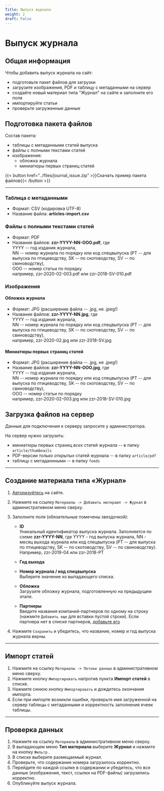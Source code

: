 ```yaml
---
Title: Выпуск журнала
weight: 2
draft: False
---
```


# Выпуск журнала

## Общая информация
Чтобы добавить выпуск журнала на сайт:
- подготовьте пакет файлов для загрузки
- загрузите изображения, PDF и таблицу с метаданными на сервер
- создайте новый материал типа "Журнал" на сайте и заполните его поля
- импортируйте статьи
- проверьте загруженные данные

## Подготовка пакета файлов
Состав пакета:
- таблицы с метаданными статей выпуска
- файлы с полными текстами статей
- изображения:
    - обложка журнала
    - миниатюры первых страниц статей

{{< button href="../files/journal_issue.zip" >}}Скачать пример пакета файлов{{< /button >}}

---

### Таблица с метаданными
- Формат: CSV (кодировка UTF-8)
- Название файла: **articles-import.csv**

### Файлы с полными текстами статей
- Формат: PDF
- Название файлов: **zzr-YYYY-NN-OOO.pdf**, где  
YYYY -- год издания журнала,  
NN -- номер журнала по порядку или код спецвыпуска (PT -- для выпуска по птицеводству, SK -- по скотоводству, SV -- по свиноводству),  
OOO -- номер статьи по порядку  
например, zzr-2020-02-003.pdf или zzr-2018-SV-010.pdf

### Изображения
#### Обложка журнала
- Формат: JPG (расширение файла -- .jpg, не .jpeg!)
- Название файлов: **zzr-YYYY-NN.jpg**, где  
YYYY -- год издания журнала,  
NN -- номер журнала по порядку или код спецвыпуска (PT -- для выпуска по птицеводству, SK -- по скотоводству, SV -- по свиноводству),  
например, zzr-2020-02.jpg или zzr-2018-SV.jpg 

#### Миниатюры первых страниц статей 
- Формат: JPG (расширение файла -- .jpg, не .jpeg!)
- Название файлов: **zzr-YYYY-NN-OOO.jpg**, где  
YYYY -- год издания журнала,  
NN -- номер журнала по порядку или код спецвыпуска (PT -- для выпуска по птицеводству, SK -- по скотоводству, SV -- по свиноводству),  
OOO -- номер статьи по порядку  
например, zzr-2020-02-003.jpg или zzr-2018-SV-010.jpg 

## Загрузка файлов на сервер
Данные для подключения к серверу запросите у администратора.

На сервер нужно загрузить:
- миниатюры первых страниц *всех* статей журнала -- в папку `article/thumbnails`
- PDF-версии *только открытых* статей журнала -- в папку `article/pdf`
- таблицу с метаданнными -- в папку `feeds`

---

## Создание материала типа «Журнал»

1. [Авторизуйтесь](../auth) на сайте.

1. Нажмите на ссылку `Материалы -> Добавить матераил -> Журнал` в административном меню сверху.

1. Заполните поля (обязательные помечены звездочкой):

   - **ID**  
   Уникальный идентификатор выпуска журнала. Заполняется по схеме **zzr-YYYY-NN**, где YYYY - год выпуска журнала, NN - месяц выхода журнала или код спецвыпуска (PT -- для выпуска по птицеводству, SK -- по скотоводству, SV -- по свиноводству). Например, zzr-2019-04 или zzr-2018-PT

   - **Год выхода**

   - **Номер журнала / код спецвыпуска**  
   Выберите значение из выпадающего списка.

   - **Обложка**  
   Загрузите обложку журнала, подготовленную на предыдущем этапе.

   - **Партнеры**  
   Введите названия компаний-партнеров по одному на строку (нажмите `Добавить еще` для вставки пустой строки). Если партнера нет в списке партнеров, [добавьте его](../partner)

1. Нажмите `Сохранить` и убедитесь, что название, номер и год выпуска журнала верны.

---

## Импорт статей

1. Нажмите на ссылку `Материалы -> Потоки данных` в административном меню сверху.
1. Нажмите кнопку `Импортировать` напротив пункта **Импорт статей** в списке.
1. Нажмите синюю кнопку `Импортировать` и дождитесь окончания импорта.
1. Если при импорте возникли ошибки, проверьте имя загруженной на сервер таблицы с метаданными и корректность заполнения ячеек таблицы.


---

## Проверка данных

1. Нажмите на ссылку `Материалы` в административном меню сверху.
1. В выпадающем меню **Тип материала** выберите **Журнал** и нажмите на кнопку `Фильтр` .
1. В списке выберите размещаемый журнал.
1. Проверьте, что содержание номера загрузилось корректно.
1. Перейдите по каждой ссылке в содержании и убедитесь, что все данные (изображения, текст, ссылки на PDF-файлы) загрузились корректно.
1. Опубликуйте выпуск журнала.